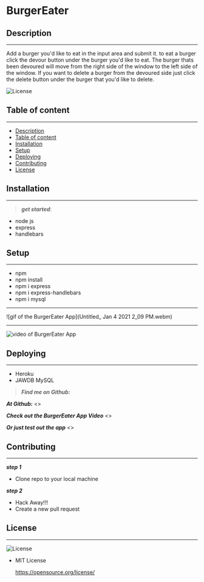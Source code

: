 # BurgerEater

## Description

---

Add a burger you'd like to eat in the input area and submit it. to eat a burger click the devour button under the burger you'd like to eat. The burger thats been devoured will move from the right side of the window to the left side of the window. If you want to delete a burger from the devoured side just click the delete button under the burger that you'd like to delete.

![License](https://img.shields.io/badge/LICENSE-MIT-maroon)

## Table of content

---

- [Description](#description)
- [Table of content](#table-of-content)
- [Installation](#installation)
- [Setup](#setup)
- [Deploying](#deploying)
- [Contributing](#contributing)
- [License](#license)

## Installation

---

> **_get started_**:

- node js
- express
- handlebars

## Setup

---

- npm
- npm install
- npm i express
- npm i express-handlebars
- npm i mysql

---

![gif of the BurgerEater App](Untitled_ Jan 4 2021 2_09 PM.webm)

---

![video of BurgerEater App]()

## Deploying

---

- Heroku
- JAWDB MySQL

> **_Find me on Github:_**

**_At Github:_**
<>

**_Check out the BurgerEater App Video_**
<>

**_Or just test out the app_**
<>

## Contributing

---

**_step 1_**

  - Clone repo to your local machine

**_step 2_**

- Hack Away!!!
- Create a new pull request


## License

---

![License](https://img.shields.io/badge/LICENSE-MIT-maroon)

- MIT License

  <https://opensource.org/license/>
